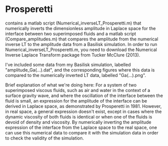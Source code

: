 # Prosperetti
contains a matlab script (Numerical_inverseLT_Prosperetti.m) that numerically inverts the dimensionless amplitude in Laplace space for the interface between two superimposed fluids
and a matlab script (Compare_amplitudes.m) that compares the amplitude from the numerical inverse LT to the amplitude data from a Basilisk simulation. 
In order to run Numerical_inverseLT_Prosperetti.m, you need to download the Numerical Inverse Laplace Transform package from Tucker McClure (2013). 

I've included some data from my Basilisk simulation, labelled "amplitude_Ga(...).dat", and the corresponding figures where this data is compared to the numerically inverted LT data, labelled "Ga(...).png". 

Brief explanation of what we're doing here: For a system of two superimposed viscous fluids, such as air and water in the context of a surface gravity wave, and where the oscillation of the interface between the fluid is small, an expression for the amplitude of the interface can be derived in Laplace space, as demonstrated by Prosperetti in 1981. However, in real space, a general expression doesn't exist, except in cases where the dynamic viscosity of both fluids is identical or when one of the fluids is devoid of density and viscosity. By numerically inverting the amplitude expression of the interface from the Laplace space to the real space, one can use this numerical data to compare it with the simulation data in order to check the validity of the simulation.  

